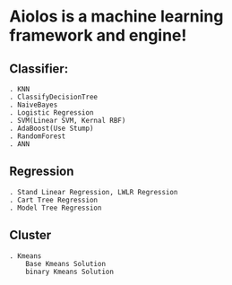 # Aiolos is a machine learning framework and engine!
## Classifier:
    . KNN
    . ClassifyDecisionTree
    . NaiveBayes
    . Logistic Regression
    . SVM(Linear SVM, Kernal RBF)
    . AdaBoost(Use Stump)
    . RandomForest
    . ANN

## Regression
    . Stand Linear Regression, LWLR Regression
    . Cart Tree Regression
    . Model Tree Regression

## Cluster
    . Kmeans
        Base Kmeans Solution
        binary Kmeans Solution